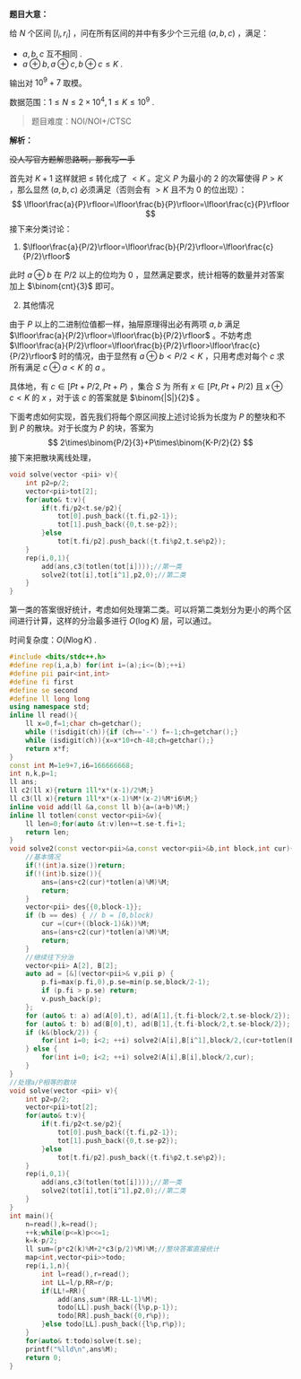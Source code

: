 **题目大意：**

给 $N$ 个区间 $[l_i,r_i]$ ，问在所有区间的并中有多少个三元组 $(a,b,c)$ ，满足：

- $a,b,c$ 互不相同 .
- $a\oplus b,a\oplus c,b\oplus c\le K$ .

输出对 $10^9+7$ 取模。

数据范围：$1\le N\le 2\times 10^4,1\le K\le 10^9$ .

> 题目难度：NOI/NOI+/CTSC

**解析：**

~~没人写官方题解思路啊，那我写一手~~

首先对 $K+1$ 这样就把 $\le$ 转化成了 $<K$ 。定义 $P$ 为最小的 $2$ 的次幂使得 $P>K$ ，那么显然 $(a,b,c)$ 必须满足（否则会有 $>K$ 且不为 0 的位出现）：
$$
\lfloor\frac{a}{P}\rfloor=\lfloor\frac{b}{P}\rfloor=\lfloor\frac{c}{P}\rfloor
$$
 接下来分类讨论：

1. $\lfloor\frac{a}{P/2}\rfloor=\lfloor\frac{b}{P/2}\rfloor=\lfloor\frac{c}{P/2}\rfloor$

此时 $a\oplus b$ 在 $P/2$ 以上的位均为 $0$ ，显然满足要求，统计相等的数量并对答案加上 $\binom{cnt}{3}$ 即可。

2. 其他情况

由于 $P$ 以上的二进制位值都一样，抽屉原理得出必有两项 $a,b$ 满足 $\lfloor\frac{a}{P/2}\rfloor=\lfloor\frac{b}{P/2}\rfloor$ 。不妨考虑 $\lfloor\frac{a}{P/2}\rfloor=\lfloor\frac{b}{P/2}\rfloor>\lfloor\frac{c}{P/2}\rfloor$ 时的情况，由于显然有 $a\oplus b<P/2<K$ ，只用考虑对每个 $c$ 求所有满足 $c\oplus a<K$ 的 $a$ 。

具体地，有 $c\in[Pt+P/2,Pt+P)$ ，集合 $S$ 为 所有 $x\in[Pt,Pt+P/2)$ 且 $x\oplus c<K$ 的 $x$ ，对于该 $c$ 的答案就是 $\binom{|S|}{2}$ 。

下面考虑如何实现，首先我们将每个原区间按上述讨论拆为长度为 $P$ 的整块和不到 $P$ 的散块。对于长度为 $P$ 的块，答案为
$$
2\times\binom{P/2}{3}+P\times\binom{K-P/2}{2}
$$
接下来把散块离线处理，

```cpp
void solve(vector <pii> v){
    int p2=p/2;
    vector<pii>tot[2];
    for(auto& t:v){
        if(t.fi/p2<t.se/p2){
            tot[0].push_back({t.fi,p2-1});
            tot[1].push_back({0,t.se-p2});
        }else
            tot[t.fi/p2].push_back({t.fi%p2,t.se%p2});
    }
    rep(i,0,1){
        add(ans,c3(totlen(tot[i])));//第一类
        solve2(tot[i],tot[i^1],p2,0);//第二类
    }
}
```

第一类的答案很好统计，考虑如何处理第二类。可以将第二类划分为更小的两个区间进行计算，这样的分治最多进行 $O(\log K)$ 层，可以通过。

时间复杂度：$O(N\log K)$ .

```cpp
#include <bits/stdc++.h>
#define rep(i,a,b) for(int i=(a);i<=(b);++i)
#define pii pair<int,int>
#define fi first
#define se second
#define ll long long
using namespace std;
inline ll read(){
    ll x=0,f=1;char ch=getchar();
    while (!isdigit(ch)){if (ch=='-') f=-1;ch=getchar();}
    while (isdigit(ch)){x=x*10+ch-48;ch=getchar();}
    return x*f;
}
const int M=1e9+7,i6=166666668;
int n,k,p=1;
ll ans;
ll c2(ll x){return 1ll*x*(x-1)/2%M;}
ll c3(ll x){return 1ll*x*(x-1)%M*(x-2)%M*i6%M;}
inline void add(ll &a,const ll b){a=(a+b)%M;}
inline ll totlen(const vector<pii>&v){
    ll len=0;for(auto &t:v)len+=t.se-t.fi+1;
    return len;
}
void solve2(const vector<pii>&a,const vector<pii>&b,int block,int cur){
    //基本情况
    if(!(int)a.size())return;
    if(!(int)b.size()){
        ans=(ans+c2(cur)*totlen(a)%M)%M;
        return;
    }
    vector<pii> des{{0,block-1}};
    if (b == des) { // b = [0,block)
		cur =(cur+((block-1)&k))%M;
		ans=(ans+c2(cur)*totlen(a)%M)%M;
		return;
	}
	//继续往下分治
	vector<pii> A[2], B[2];
	auto ad = [&](vector<pii>& v,pii p) {
		p.fi=max(p.fi,0),p.se=min(p.se,block/2-1);
		if (p.fi > p.se) return;
		v.push_back(p);
	};
	for (auto& t: a) ad(A[0],t), ad(A[1],{t.fi-block/2,t.se-block/2});
	for (auto& t: b) ad(B[0],t), ad(B[1],{t.fi-block/2,t.se-block/2});
	if (k&(block/2)) {
		for(int i=0; i<2; ++i) solve2(A[i],B[i^1],block/2,(cur+totlen(B[i]))%M);
	} else {
		for(int i=0; i<2; ++i) solve2(A[i],B[i],block/2,cur);
	}
}
//处理a/P相等的散块
void solve(vector <pii> v){
    int p2=p/2;
    vector<pii>tot[2];
    for(auto& t:v){
        if(t.fi/p2<t.se/p2){
            tot[0].push_back({t.fi,p2-1});
            tot[1].push_back({0,t.se-p2});
        }else
            tot[t.fi/p2].push_back({t.fi%p2,t.se%p2});
    }
    rep(i,0,1){
        add(ans,c3(totlen(tot[i])));//第一类
        solve2(tot[i],tot[i^1],p2,0);//第二类
    }
}
int main(){
    n=read(),k=read();
    ++k;while(p<=k)p<<=1;
    k=k-p/2;
    ll sum=(p*c2(k)%M+2*c3(p/2)%M)%M;//整块答案直接统计
    map<int,vector<pii>>todo;
    rep(i,1,n){
        int l=read(),r=read();
        int LL=l/p,RR=r/p;
        if(LL!=RR){
            add(ans,sum*(RR-LL-1)%M);
            todo[LL].push_back({l%p,p-1});
            todo[RR].push_back({0,r%p});
        }else todo[LL].push_back({l%p,r%p});
    }
    for(auto& t:todo)solve(t.se);
    printf("%lld\n",ans%M);
    return 0;
}
```

